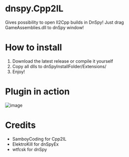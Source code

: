 # dnspy.Cpp2IL
Gives possibility to open Il2Cpp builds in DnSpy! Just drag GameAssemblies.dll to dnSpy window!
# How to install
1) Download the latest release or compile it yourself
2) Copy all dlls to dnSpyInstallFolder/Extensions/
3) Enjoy!
# Plugin in action
![image](https://github.com/BadRyuner/dnspy.Cpp2IL/assets/54708336/a2f04951-eb13-4f57-ae12-947f8a4ea4d2)
# Credits
- SamboyCoding for Cpp2IL
- ElektroKill for dnSpyEx
- wtfcsk for dnSpy

